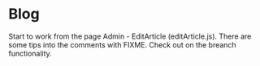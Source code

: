 # Blog

Start to work from the page Admin - EditArticle  (editArticle.js).
There are some tips into the comments with FIXME. Check out on the breanch functionality.
